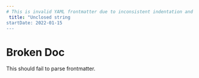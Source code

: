 ```yaml
---
# This is invalid YAML frontmatter due to inconsistent indentation and bad string
 title: "Unclosed string
startDate: 2022-01-15
---
```


# Broken Doc

This should fail to parse frontmatter.
